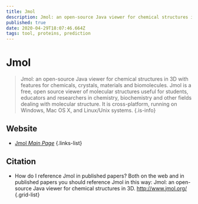 ```yaml
---
title: Jmol
description: Jmol: an open-source Java viewer for chemical structures in 3D with features for chemicals, crystals, materials and biomolecules.
published: true
date: 2020-04-29T18:07:46.664Z
tags: tool, proteins, prediction
---
```


# Jmol

> Jmol: an open-source Java viewer for chemical structures in 3D with features for chemicals, crystals, materials and biomolecules.
&NewLine;
Jmol is a free, open source viewer of molecular structures useful for students, educators and researchers in chemistry, biochemistry and other fields dealing with molecular structure. It is cross-platform, running on Windows, Mac OS X, and Linux/Unix systems.
{.is-info}

 

## Website 

- [Jmol *Main Page*](http://jmol.sourceforge.net/)
 {.links-list}

## Citation

- How do I reference Jmol in published papers?
Both on the web and in published papers you should reference Jmol in this way:
Jmol: an open-source Java viewer for chemical structures in 3D. http://www.jmol.org/
{.grid-list}